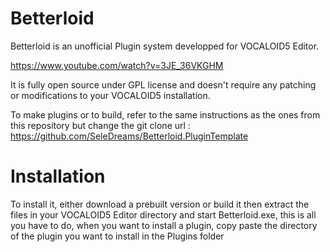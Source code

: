 # Betterloid

Betterloid is an unofficial Plugin system developped for VOCALOID5 Editor.

https://www.youtube.com/watch?v=3JE_36VKGHM

It is fully open source under GPL license and doesn't require any patching or modifications to your VOCALOID5 installation.

To make plugins or to build, refer to the same instructions as the ones from this repository but change the git clone url :
https://github.com/SeleDreams/Betterloid.PluginTemplate

# Installation

To install it, either download a prebuilt version or build it then extract the files in your VOCALOID5 Editor directory and start Betterloid.exe, this is all you have to do, when you want to install a plugin, copy paste the directory of the plugin you want to install in the Plugins folder
